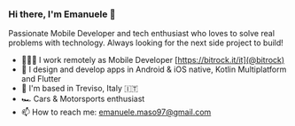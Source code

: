 ### Hi there, I'm Emanuele 👋
Passionate Mobile Developer and tech enthusiast who loves to solve real problems with technology. Always looking for the next side project to build!

- 👨🏻‍💻 I work remotely as Mobile Developer [https://bitrock.it/it](@bitrock)
- 🚀 I design and develop apps in Android & iOS native, Kotlin Multiplatform and Flutter
- 📍 I'm based in Treviso, Italy 🇮🇹
- 🏎️ Cars & Motorsports enthusiast
- 📫 How to reach me: emanuele.maso97@gmail.com
